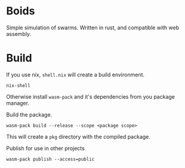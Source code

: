 # Boids
Simple simulation of swarms. Written in rust, and compatible with web assembly.

# Build

If you use nix, `shell.nix` will create a build environment.

```
nix-shell
```
Otherwise install `wasm-pack` and it's dependencies from you package manager.

Build the package.
```
wasm-pack build --release --scope <package scope>
```
This will create a `pkg` directory with the compiled package.


Publish for use in other projects
```
wasm-pack publish --access=public
```
